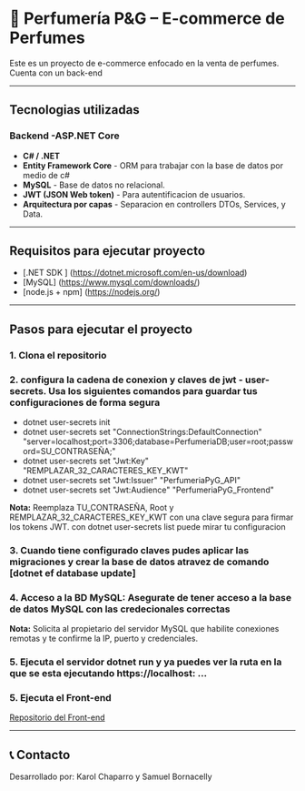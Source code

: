 # 🧴 Perfumería P&G – E-commerce de Perfumes

Este es un proyecto de e-commerce enfocado en la venta de perfumes. Cuenta con un back-end

---

## Tecnologias utilizadas 

### Backend -ASP.NET Core
- **C# / .NET**
- **Entity Framework Core** - ORM para trabajar con la base de datos por medio de c#
- **MySQL** - Base de datos no relacional.
- **JWT (JSON Web token)**  - Para autentificacion de usuarios. 
- **Arquitectura por capas**  - Separacion en controllers DTOs, Services, y Data. 

---

## Requisitos para ejecutar proyecto 

- [.NET SDK ] (https://dotnet.microsoft.com/en-us/download)
- [MySQL] (https://www.mysql.com/downloads/)
- [node.js + npm] (https://nodejs.org/)

---

## Pasos para ejecutar el proyecto

### 1. Clona el repositorio 
### 2. configura la cadena de conexion y claves de jwt - user-secrets. Usa los siguientes      comandos para guardar tus configuraciones de forma segura

- dotnet user-secrets init
- dotnet user-secrets set "ConnectionStrings:DefaultConnection" "server=localhost;port=3306;database=PerfumeriaDB;user=root;password=SU_CONTRASEÑA;"  
- dotnet user-secrets set "Jwt:Key" "REMPLAZAR_32_CARACTERES_KEY_KWT"
- dotnet user-secrets set "Jwt:Issuer" "PerfumeriaPyG_API"
- dotnet user-secrets set "Jwt:Audience" "PerfumeriaPyG_Frontend"


 **Nota:** Reemplaza TU_CONTRASEÑA, Root y REMPLAZAR_32_CARACTERES_KEY_KWT con una clave segura para firmar los tokens JWT.
con dotnet user-secrets list puede mirar tu configuracion

### 3. Cuando tiene configurado claves pudes aplicar las migraciones y crear la base de datos atravez de comando [dotnet ef database update]

### 4. Acceso a la BD MySQL: Asegurate de tener acceso a la base de datos MySQL con las     credecionales correctas     
**Nota:** Solicita al propietario del servidor MySQL que habilite conexiones remotas y te confirme la IP, puerto y credenciales.

### 5. Ejecuta el servidor dotnet run y ya puedes ver la ruta en la que se esta ejecutando https://localhost: ...

### 5. Ejecuta el Front-end
[Repositorio del Front-end](https://github.com/Karojulicha/Front-PerfumeriaPyG)

---

## 📞 Contacto

Desarrollado por: Karol Chaparro y Samuel Bornacelly
